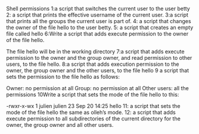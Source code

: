 Shell permissions
1:a script that switches the current user to the user betty
2: a script that prints the effective username of the current user.
3:a script that prints all the groups the current user is part of.
4: a script that changes the owner of the file hello to the user betty.
5: a script that creates an empty file called hello
6:Write a script that adds execute permission to the owner of the file hello.

The file hello will be in the working directory
7:a script that adds execute permission to the owner and the group owner, and read permission to other users, to the file hello.
8:a script that adds execution permission to the owner, the group owner and the other users, to the file hello
9 a script that sets the permission to the file hello as follows:

Owner: no permission at all
Group: no permission at all
Other users: all the permissions
10Write a script that sets the mode of the file hello to this:

-rwxr-x-wx 1 julien julien 23 Sep 20 14:25 hello
11: a script that sets the mode of the file hello the same as olleh’s mode.
12: a script that adds execute permission to all subdirectories of the current directory for the owner, the group owner and all other users.
